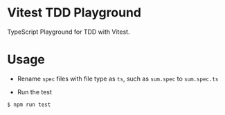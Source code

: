 # Vitest TDD Playground

TypeScript Playground for TDD with Vitest.

# Usage

- Rename `spec` files with file type as `ts`, such as `sum.spec` to `sum.spec.ts`

* Run the test

```bash
$ npm run test
```
